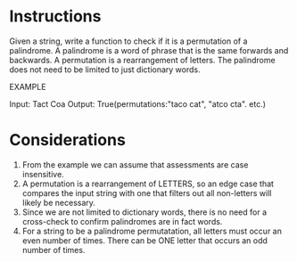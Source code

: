 # Instructions

Given a string, write a function to check if it is a permutation of a palindrome.  A palindrome is a word of phrase that is the same forwards and backwards. A permutation is a rearrangement of letters. The palindrome does not need to be limited to just dictionary words.

EXAMPLE

Input: Tact Coa
Output: True(permutations:"taco cat", "atco cta". etc.)

# Considerations

1. From the example we can assume that assessments are case insensitive.
2. A permutation is a rearrangement of LETTERS, so an edge case that compares the input string with one that filters out all non-letters will likely be necessary.
3. Since we are not limited to dictionary words, there is no need for a cross-check to confirm palindromes are in fact words.
4. For a string to be a palindrome permutatation, all letters must occur an even number of times. There can be ONE letter that occurs an odd number of times.